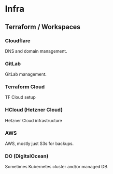 # Infra

## Terraform / Workspaces

### Cloudflare

DNS and domain management.


### GitLab

GitLab management.


### Terraform Cloud

TF Cloud setup


### HCloud (Hetzner Cloud)

Hetzner Cloud infrastructure

### AWS

AWS, mostly just S3s for backups.

### DO (DigitalOcean)

Sometimes Kubernetes cluster and/or managed DB.
